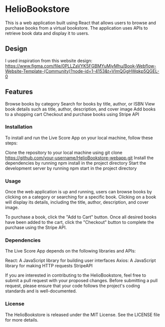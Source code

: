 # HelioBookstore 

This is a web application built using React that allows users to browse and purchase books from a virtual bookstore. The application uses APIs to retrieve book data and display it to users.

## Design 
I used inspiration from this website design:
https://www.figma.com/file/0PLLZaVYK5FGBMYuMjvMhu/Book-Webflow-Website-Template-(Community)?node-id=1-4153&t=VImQGgHWqkp5QGEL-0

## Features
Browse books by category
Search for books by title, author, or ISBN
View book details such as title, author, description, and cover image
Add books to a shopping cart
Checkout and purchase books using Stripe API

### Installation

To install and run the Live Score App on your local machine, follow these steps:

Clone the repository to your local machine using git clone https://github.com/your-username/HelioBookstore-webapp.git
Install the dependencies by running npm install in the project directory
Start the development server by running npm start in the project directory

### Usage
Once the web application is up and running, users can browse books by clicking on a category or searching for a specific book. Clicking on a book will display its details, including the title, author, description, and cover image.

To purchase a book, click the "Add to Cart" button. Once all desired books have been added to the cart, click the "Checkout" button to complete the purchase using the Stripe API.

### Dependencies

The Live Score App depends on the following libraries and APIs:

React: A JavaScript library for building user interfaces
Axios: A JavaScript library for making HTTP requests
StripeAPI

If you are interested in contributing to the HelioBookstore, feel free to submit a pull request with your proposed changes. Before submitting a pull request, please ensure that your code follows the project's coding standards and is well-documented.

### License

The HelioBookstore is released under the MIT License. See the LICENSE file for more details.

